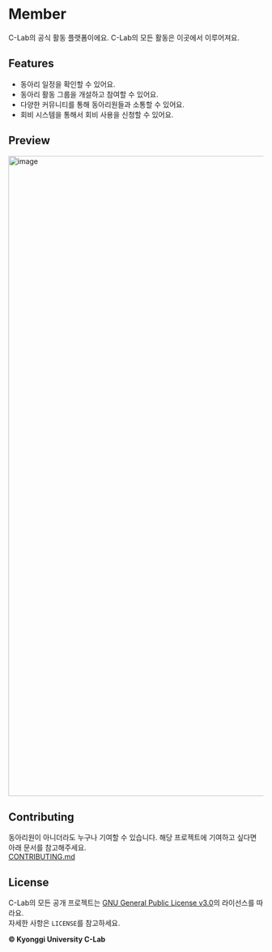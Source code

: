 # Member

C-Lab의 공식 활동 플랫폼이에요. C-Lab의 모든 활동은 이곳에서 이루어져요.

## Features

- 동아리 일정을 확인할 수 있어요.
- 동아리 활동 그룹을 개설하고 참여할 수 있어요.
- 다양한 커뮤니티를 통해 동아리원들과 소통할 수 있어요.
- 회비 시스템을 통해서 회비 사용을 신청할 수 있어요.

## Preview

<img width="1263" alt="image" src="https://github.com/KGU-C-Lab/clab.page/assets/39869096/75af3c12-d815-4b3e-a275-a12024525f5d">

## Contributing

동아리원이 아니더라도 누구나 기여할 수 있습니다. 해당 프로젝트에 기여하고 싶다면 아래 문서를 참고해주세요.  
[CONTRIBUTING.md](../../CONTRIBUTING.md)

## License

C-Lab의 모든 공개 프로젝트는 [GNU General Public License v3.0](https://www.gnu.org/licenses/gpl-3.0.html)의 라이선스를 따라요.  
자세한 사항은 `LICENSE`를 참고하세요.

**© Kyonggi University C-Lab**
